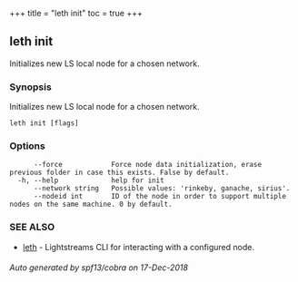 +++
title = "leth init"
toc = true
+++
## leth init

Initializes new LS local node for a chosen network.

### Synopsis

Initializes new LS local node for a chosen network.

```
leth init [flags]
```

### Options

```
      --force            Force node data initialization, erase previous folder in case this exists. False by default.
  -h, --help             help for init
      --network string   Possible values: 'rinkeby, ganache, sirius'.
      --nodeid int       ID of the node in order to support multiple nodes on the same machine. 0 by default.
```

### SEE ALSO

* [leth](/04.cli-docs/leth/)	 - Lightstreams CLI for interacting with a configured node.

###### Auto generated by spf13/cobra on 17-Dec-2018
